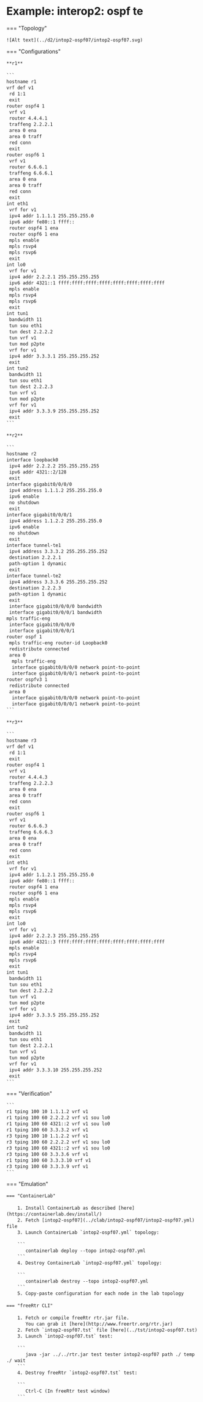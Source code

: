 # Example: interop2: ospf te

=== "Topology"

    ![Alt text](../d2/intop2-ospf07/intop2-ospf07.svg)

=== "Configurations"

    **r1**

    ```
    hostname r1
    vrf def v1
     rd 1:1
     exit
    router ospf4 1
     vrf v1
     router 4.4.4.1
     traffeng 2.2.2.1
     area 0 ena
     area 0 traff
     red conn
     exit
    router ospf6 1
     vrf v1
     router 6.6.6.1
     traffeng 6.6.6.1
     area 0 ena
     area 0 traff
     red conn
     exit
    int eth1
     vrf for v1
     ipv4 addr 1.1.1.1 255.255.255.0
     ipv6 addr fe80::1 ffff::
     router ospf4 1 ena
     router ospf6 1 ena
     mpls enable
     mpls rsvp4
     mpls rsvp6
     exit
    int lo0
     vrf for v1
     ipv4 addr 2.2.2.1 255.255.255.255
     ipv6 addr 4321::1 ffff:ffff:ffff:ffff:ffff:ffff:ffff:ffff
     mpls enable
     mpls rsvp4
     mpls rsvp6
     exit
    int tun1
     bandwidth 11
     tun sou eth1
     tun dest 2.2.2.2
     tun vrf v1
     tun mod p2pte
     vrf for v1
     ipv4 addr 3.3.3.1 255.255.255.252
     exit
    int tun2
     bandwidth 11
     tun sou eth1
     tun dest 2.2.2.3
     tun vrf v1
     tun mod p2pte
     vrf for v1
     ipv4 addr 3.3.3.9 255.255.255.252
     exit
    ```

    **r2**

    ```
    hostname r2
    interface loopback0
     ipv4 addr 2.2.2.2 255.255.255.255
     ipv6 addr 4321::2/128
     exit
    interface gigabit0/0/0/0
     ipv4 address 1.1.1.2 255.255.255.0
     ipv6 enable
     no shutdown
     exit
    interface gigabit0/0/0/1
     ipv4 address 1.1.2.2 255.255.255.0
     ipv6 enable
     no shutdown
     exit
    interface tunnel-te1
     ipv4 address 3.3.3.2 255.255.255.252
     destination 2.2.2.1
     path-option 1 dynamic
     exit
    interface tunnel-te2
     ipv4 address 3.3.3.6 255.255.255.252
     destination 2.2.2.3
     path-option 1 dynamic
     exit
     interface gigabit0/0/0/0 bandwidth
     interface gigabit0/0/0/1 bandwidth
    mpls traffic-eng
     interface gigabit0/0/0/0
     interface gigabit0/0/0/1
    router ospf 1
     mpls traffic-eng router-id Loopback0
     redistribute connected
     area 0
      mpls traffic-eng
      interface gigabit0/0/0/0 network point-to-point
      interface gigabit0/0/0/1 network point-to-point
    router ospfv3 1
     redistribute connected
     area 0
      interface gigabit0/0/0/0 network point-to-point
      interface gigabit0/0/0/1 network point-to-point
    ```

    **r3**

    ```
    hostname r3
    vrf def v1
     rd 1:1
     exit
    router ospf4 1
     vrf v1
     router 4.4.4.3
     traffeng 2.2.2.3
     area 0 ena
     area 0 traff
     red conn
     exit
    router ospf6 1
     vrf v1
     router 6.6.6.3
     traffeng 6.6.6.3
     area 0 ena
     area 0 traff
     red conn
     exit
    int eth1
     vrf for v1
     ipv4 addr 1.1.2.1 255.255.255.0
     ipv6 addr fe80::1 ffff::
     router ospf4 1 ena
     router ospf6 1 ena
     mpls enable
     mpls rsvp4
     mpls rsvp6
     exit
    int lo0
     vrf for v1
     ipv4 addr 2.2.2.3 255.255.255.255
     ipv6 addr 4321::3 ffff:ffff:ffff:ffff:ffff:ffff:ffff:ffff
     mpls enable
     mpls rsvp4
     mpls rsvp6
     exit
    int tun1
     bandwidth 11
     tun sou eth1
     tun dest 2.2.2.2
     tun vrf v1
     tun mod p2pte
     vrf for v1
     ipv4 addr 3.3.3.5 255.255.255.252
     exit
    int tun2
     bandwidth 11
     tun sou eth1
     tun dest 2.2.2.1
     tun vrf v1
     tun mod p2pte
     vrf for v1
     ipv4 addr 3.3.3.10 255.255.255.252
     exit
    ```

=== "Verification"

    ```
    r1 tping 100 10 1.1.1.2 vrf v1
    r1 tping 100 60 2.2.2.2 vrf v1 sou lo0
    r1 tping 100 60 4321::2 vrf v1 sou lo0
    r1 tping 100 60 3.3.3.2 vrf v1
    r3 tping 100 10 1.1.2.2 vrf v1
    r3 tping 100 60 2.2.2.2 vrf v1 sou lo0
    r3 tping 100 60 4321::2 vrf v1 sou lo0
    r3 tping 100 60 3.3.3.6 vrf v1
    r1 tping 100 60 3.3.3.10 vrf v1
    r3 tping 100 60 3.3.3.9 vrf v1
    ```

=== "Emulation"

    === "ContainerLab"

        1. Install ContainerLab as described [here](https://containerlab.dev/install/)  
        2. Fetch [intop2-ospf07](../clab/intop2-ospf07/intop2-ospf07.yml) file  
        3. Launch ContainerLab `intop2-ospf07.yml` topology:  

        ```
           containerlab deploy --topo intop2-ospf07.yml  
        ```
        4. Destroy ContainerLab `intop2-ospf07.yml` topology:  

        ```
           containerlab destroy --topo intop2-ospf07.yml  
        ```
        5. Copy-paste configuration for each node in the lab topology

    === "freeRtr CLI"

        1. Fetch or compile freeRtr rtr.jar file.  
           You can grab it [here](http://www.freertr.org/rtr.jar)  
        2. Fetch `intop2-ospf07.tst` file [here](../tst/intop2-ospf07.tst)  
        3. Launch `intop2-ospf07.tst` test:  

        ```
           java -jar ../../rtr.jar test tester intop2-ospf07 path ./ temp ./ wait
        ```
        4. Destroy freeRtr `intop2-ospf07.tst` test:  

        ```
           Ctrl-C (In freeRtr test window)
        ```

